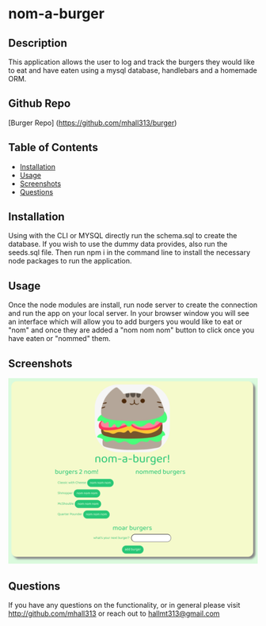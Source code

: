 # nom-a-burger
    
  ## Description

  This application allows the user to log and track the burgers they would like to eat and have eaten using a mysql database, handlebars and a homemade ORM.

  ## Github Repo

  [Burger Repo] (https://github.com/mhall313/burger)

  ## Table of Contents
  * [Installation](#installation)
  * [Usage](#usage)
  * [Screenshots](#screenshots)
  * [Questions](#questions)

  ## Installation

  Using with the CLI or MYSQL directly run the schema.sql to create the database. If you wish to use the dummy data provides, also run the seeds.sql file. Then run npm i in the command line to install the necessary node packages to run the application.

  ## Usage

  Once the node modules are install, run node server to create the connection and run the app on your local server. In your browser window you will see an interface which will allow you to add burgers you would like to eat or "nom" and once they are added a "nom nom nom" button to click once you have eaten or "nommed" them.

  ## Screenshots

   ![nom-a-burger](public\assets\img\nom-a-burger.PNG)

  
  ## Questions

  If you have any questions on the functionality, or in general please visit http://github.com/mhall313 or reach out to hallmt313@gmail.com

  